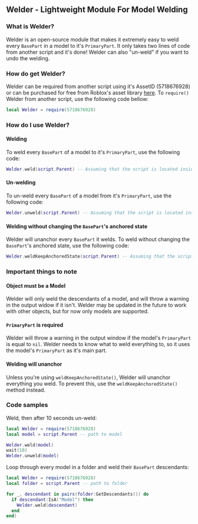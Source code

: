 ## Welder - Lightweight Module For Model Welding

### What is Welder?

Welder is an open-source module that makes it extremely easy to weld every `BasePart` in a model to it's `PrimaryPart`. It only takes two lines of code from another script and it's done! Welder can also "un-weld" if you want to undo the welding.

### How do get Welder?

Welder can be required from another script using it's AssetID (5718676928) or can be purchased for free from Roblox's asset library [here](https://www.roblox.com/library/5718676928/Welder). To `require()` Welder from another script, use the following code bellow:

````lua
local Welder = require(5718676928)
````

### How do I use Welder?

#### Welding

To weld every `BasePart` of a model to it's `PrimaryPart`, use the following code:

````lua
Welder.weld(script.Parent) -- Assuming that the script is located inside of the model itself.
````

#### Un-welding

To un-weld every `BasePart` of a model from it's `PrimaryPart`, use the following code:

````lua
Welder.unweld(script.Parent) -- Assuming that the script is located inside of the model itself.
````

#### Welding without changing the `BasePart`'s anchored state

Welder will unanchor every `BasePart` it welds. To weld without changing the `BasePart`'s anchored state, use the following code:

````lua
Welder.weldKeepAnchoredState(script.Parent) -- Assuming that the script is located inside of the model itself.
````

### Important things to note

#### Object must be a Model

Welder will only weld the descendants of a model, and will throw a warning in the output widow if it isn't. Welder may be updated in the future to work with other objects, but for now only models are supported.

#### `PrimaryPart` is required

Welder will throw a warning in the output window if the model's `PrimaryPart` is equal to `nil`. Welder needs to know what to weld everything to, so it uses the model's `PrimaryPart` as it's main part.

#### Welding will unanchor

Unless you're using `weldKeepAnchoredState()`, Welder will unanchor everything you weld. To prevent this, use the `weldKeepAnchoredState()` method instead.

### Code samples

Weld, then after 10 seconds un-weld:

````lua
local Welder = require(5718676928)
local model = script.Parent -- path to model

Welder.weld(model)
wait(10)
Welder.unweld(model)
````

Loop through every model in a folder and weld their `BasePart` descendants:

````lua
local Welder = require(5718676928)
local folder = script.Parent -- path to folder

for _, descendant in pairs(folder:GetDescendants()) do
  if descendant:IsA("Model") then
    Welder.weld(descendant)
  end
end)
````
